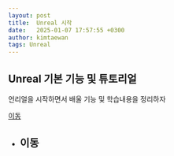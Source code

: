 ```yaml
---
layout: post
title:  Unreal 시작
date:   2025-01-07 17:57:55 +0300
author: kimtaewan
tags: Unreal
---
```


## Unreal 기본 기능 및 튜토리얼

언리얼을 시작하면서 배울 기능 및 학습내용을 정리하자

[이동](#이동)





- ## 이동
